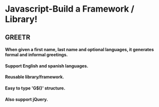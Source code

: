 # Javascript-Build a Framework / Library!

## GREETR

#### When given a first name, last name and optional languages, it generates formal and informal greetings.
#### Support English and spanish languages.

#### Reusable library/framework.

#### Easy to type 'G$()' structure.

#### Also support jQuery.

